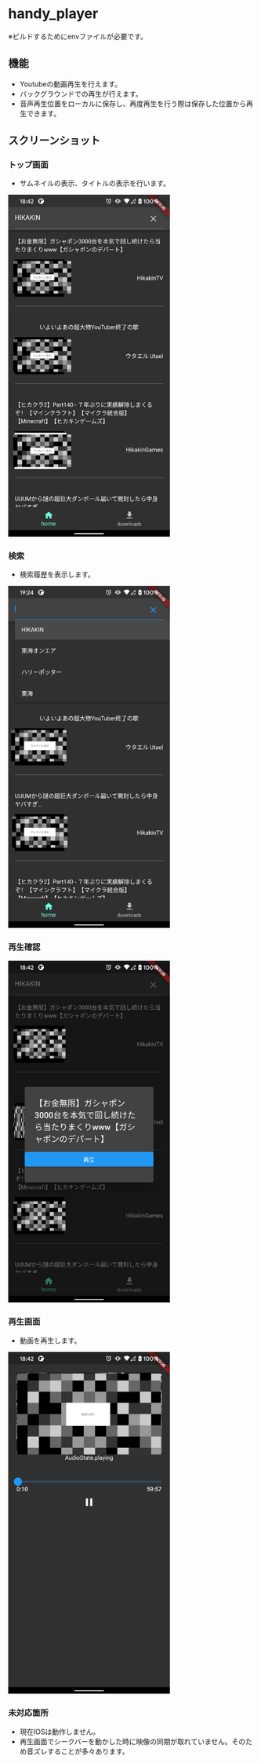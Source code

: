 # handy_player
※ビルドするためにenvファイルが必要です。

## 機能
* Youtubeの動画再生を行えます。
* バックグラウンドでの再生が行えます。
* 音声再生位置をローカルに保存し、再度再生を行う際は保存した位置から再生できます。

## スクリーンショット

### トップ画面

* サムネイルの表示、タイトルの表示を行います。

<img src="./readmeImages/top.png" width="330">

### 検索

* 検索履歴を表示します。

<img src="./readmeImages/search.png" width="330">

### 再生確認
<img src="./readmeImages/confirm_play.png" width="330">

### 再生画面

* 動画を再生します。

<img src="./readmeImages/player.png" width="330">

### 未対応箇所
* 現在IOSは動作しません。
* 再生画面でシークバーを動かした時に映像の同期が取れていません。そのため音ズレすることが多々あります。
